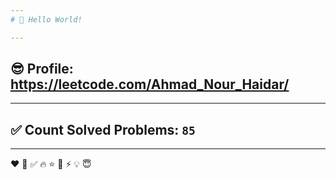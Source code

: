 ```yaml
---
# 👋 Hello World!

---
```

## 😎 Profile: https://leetcode.com/Ahmad_Nour_Haidar/

---
## ✅ Count Solved Problems: ```85```

---
❤
👋
‍✅
🔥
⭐
🌟
⚡
💡
😇
